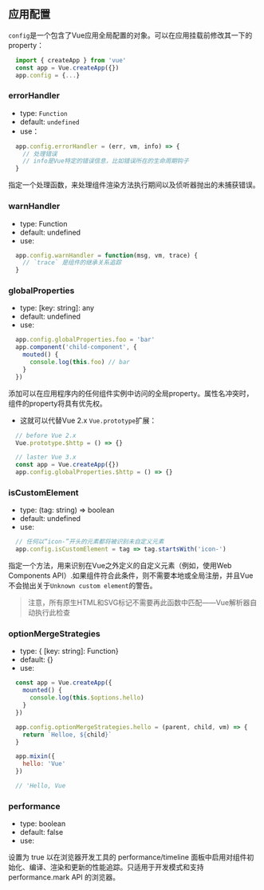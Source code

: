 ## 应用配置
`config`是一个包含了Vue应用全局配置的对象。可以在应用挂载前修改其一下的property：

```js
  import { createApp } from 'vue'
  const app = Vue.createApp({})
  app.config = {...}
```

### errorHandler
- type: `Function`
- default: `undefined`
- use：

```js
  app.config.errorHandler = (err, vm, info) => {
    // 处理错误
    // info是Vue特定的错误信息，比如错误所在的生命周期钩子
  }
```

指定一个处理函数，来处理组件渲染方法执行期间以及侦听器抛出的未捕获错误。

### warnHandler
- type: Function
- default: undefined
- use:

```js
  app.config.warnHandler = function(msg, vm, trace) {
    // `trace` 是组件的继承关系追踪
  }
```

### globalProperties
- type: [key: string]: any
- default: undefined
- use:

```js
  app.config.globalProperties.foo = 'bar'
  app.component('child-component', {
    mouted() {
      console.log(this.foo) // bar
    }
  })
```

添加可以在应用程序内的任何组件实例中访问的全局property。属性名冲突时，组件的property将具有优先权。

- 这就可以代替Vue 2.x `Vue.prototype`扩展：

```js
  // before Vue 2.x
  Vue.prototype.$http = () => {}

  // laster Vue 3.x
  const app = Vue.createApp({})
  app.config.globalProperties.$http = () => {}
```

### isCustomElement
- type: (tag: string) => boolean
- default: undefined
- use:

```js
  // 任何以“icon-”开头的元素都将被识别未自定义元素
  app.config.isCustomElement = tag => tag.startsWith('icon-')
```

指定一个方法，用来识别在Vue之外定义的自定义元素（例如，使用Web Components API）.如果组件符合此条件，则不需要本地或全局注册，并且Vue不会抛出关于`Unknown custom element`的警告。

> 注意，所有原生HTML和SVG标记不需要再此函数中匹配——Vue解析器自动执行此检查

### optionMergeStrategies
- type: { [key: string]: Function}
- default: {}
- use:

```js
  const app = Vue.createApp({
    mounted() {
      console.log(this.$options.hello)
    }
  })

  app.config.optionMergeStrategies.hello = (parent, child, vm) => {
    return `Helloe, ${child}`
  }

  app.mixin({
    hello: 'Vue'
  })

  // 'Hello, Vue
```

### performance
- type: boolean
- default: false
- use:

设置为 true 以在浏览器开发工具的 performance/timeline 面板中启用对组件初始化、编译、渲染和更新的性能追踪。只适用于开发模式和支持 performance.mark API 的浏览器。